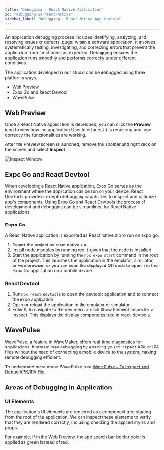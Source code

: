 ```yaml
---
title: "Debugging - React Native Application"
id: "debugging-in-react-native"
sidebar_label: "Debugging - React Native Application"
---
```


---

An application debugging process includes identifying, analyzing, and resolving issues or defects (bugs) within a software application. It involves systematically testing, investigating, and correcting errors that prevent the application from functioning as expected. Debugging ensures the application runs smoothly and performs correctly under different conditions.

The application developed in our studio can be debugged using three platforms ways.
- Web Preview
- Expo Go and React Devtool
- WavePulse

## Web Preview

Once a React Native application is developed, you can click the **Preview** icon to view how the application User Interface(UI) is rendering and how correctly the functionalities are working.

After the Preview screen is launched, remove the Toolbar and right click on the screen and select **Inspect**.

![Inspect Window](/learn/assets/inspect-window.png)

## Expo Go and React Devtool

When developing a React Native application, Expo Go serves as the environment where the application can be run on your device. React DevTools provides in-depth debugging capabilities to inspect and optimize app's components. Using Expo Go and React Devtools the process of development and debugging can be streamlined for React Native applications.

### Expo Go

A React Native application is exported as React native zip to run on expo go.

1. Export the project as react native zip.
2. Install node modules by running `npm i` given that the node is installed.
3. Start the application by running the `npx expo start` command in the root of the project. This launches the application in the emulator, simulator, or web browser, or you can scan the displayed QR code to open it in the Expo Go application on a mobile device.

### React Devtool

1. Run `npx react-devtools` to open the devtools application and to connect the expo application
2. Open or reload the application in the emulator or simulator.
3. Enter `M`, to navigate to the dev menu > click Show Element Inspector > Inspect. This displays the display components tree in react-devtools.

## WavePulse

WavePulse, a feature in WaveMaker, offers real-time diagnostics for applications. It streamlines debugging by enabling you to inspect APK or IPA files without the need of connecting a mobile device to the system, making remote debugging efficient.

To understand more about WavePulse, see [WavePulse - To Inspect and Debug APK/IPA File](/learn/react-native/wavepulse/).

## Areas of Debugging in Application

### UI Elements

The application's UI elements are rendered as a component tree starting from the root of the application. We can inspect these elements to verify that they are rendered correctly, including checking the applied styles and props.

For example, if in the Web Preview, the app search bar border color is applied as green instead of red.
